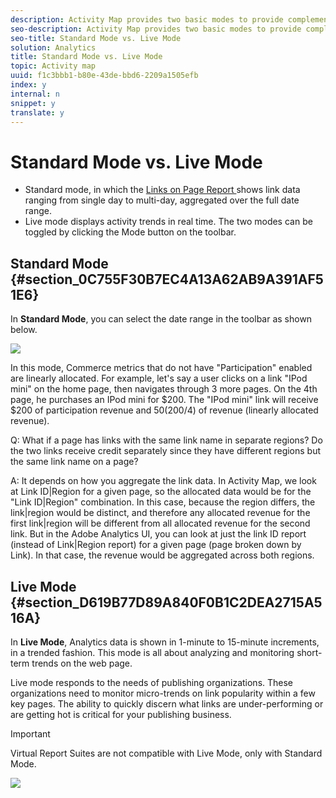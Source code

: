 ```yaml
---
description: Activity Map provides two basic modes to provide complementary reporting of page activity.
seo-description: Activity Map provides two basic modes to provide complementary reporting of page activity.
seo-title: Standard Mode vs. Live Mode
solution: Analytics
title: Standard Mode vs. Live Mode
topic: Activity map
uuid: f1c3bbb1-b80e-43de-bbd6-2209a1505efb
index: y
internal: n
snippet: y
translate: y
---
```


# Standard Mode vs. Live Mode


* Standard mode, in which the [ Links on Page Report ](c_Links_report.md#concept_0A8CDEEE91104B2CBEBB55762CCD24D2)shows link data ranging from single day to multi-day, aggregated over the full date range.
* Live mode displays activity trends in real time.
The two modes can be toggled by clicking the Mode button on the toolbar. 

## Standard Mode {#section_0C755F30B7EC4A13A62AB9A391AF51E6}

In **Standard Mode**, you can select the date range in the toolbar as shown below. 

![](../../assets/standard_mode.png) 

In this mode, Commerce metrics that do not have "Participation" enabled are linearly allocated. For example, let's say a user clicks on a link "IPod mini" on the home page, then navigates through 3 more pages. On the 4th page, he purchases an IPod mini for $200. The "IPod mini" link will receive $200 of participation revenue and $50 ($200/4) of revenue (linearly allocated revenue). 

Q: What if a page has links with the same link name in separate regions? Do the two links receive credit separately since they have different regions but the same link name on a page? 

A: It depends on how you aggregate the link data. In Activity Map, we look at Link ID|Region for a given page, so the allocated data would be for the "Link ID|Region" combination. In this case, because the region differs, the link|region would be distinct, and therefore any allocated revenue for the first link|region will be different from all allocated revenue for the second link. But in the Adobe Analytics UI, you can look at just the link ID report (instead of Link|Region report) for a given page (page broken down by Link). In that case, the revenue would be aggregated across both regions. 

## Live Mode {#section_D619B77D89A840F0B1C2DEA2715A516A}

In **Live Mode**, Analytics data is shown in 1-minute to 15-minute increments, in a trended fashion. This mode is all about analyzing and monitoring short-term trends on the web page. 

Live mode responds to the needs of publishing organizations. These organizations need to monitor micro-trends on link popularity within a few key pages. The ability to quickly discern what links are under-performing or are getting hot is critical for your publishing business. 


>[!IMPORTANT]
>
>Virtual Report Suites are not compatible with Live Mode, only with Standard Mode.



![](../../assets/live_mode.png) 
